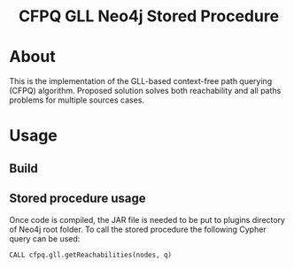 
<h1 align="center"> CFPQ GLL Neo4j Stored Procedure</h1>
  
# About
This is the implementation of the GLL-based context-free path querying (CFPQ) algorithm.  Proposed solution solves both reachability and all paths problems for multiple sources cases.

# Usage
## Build

## Stored procedure usage
Once code is compiled, the JAR file is needed to be put to plugins directory of Neo4j root folder. To call the stored procedure the following Cypher query can be used:
```
CALL cfpq.gll.getReachabilities(nodes, q)
```
